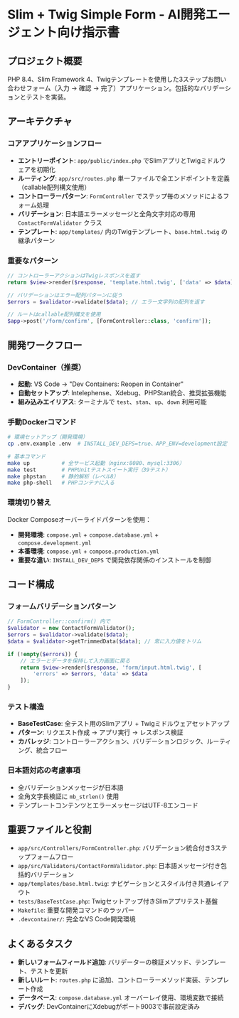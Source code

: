 # Slim + Twig Simple Form - AI開発エージェント向け指示書

## プロジェクト概要
PHP 8.4、Slim Framework 4、Twigテンプレートを使用した3ステップお問い合わせフォーム（入力 → 確認 → 完了）アプリケーション。包括的なバリデーションとテストを実装。

## アーキテクチャ

### コアアプリケーションフロー
- **エントリーポイント**: `app/public/index.php` でSlimアプリとTwigミドルウェアを初期化
- **ルーティング**: `app/src/routes.php` 単一ファイルで全エンドポイントを定義（callable配列構文使用）
- **コントローラーパターン**: `FormController` でステップ毎のメソッドによるフォーム処理
- **バリデーション**: 日本語エラーメッセージと全角文字対応の専用 `ContactFormValidator` クラス
- **テンプレート**: `app/templates/` 内のTwigテンプレート、`base.html.twig` の継承パターン

### 重要なパターン
```php
// コントローラーアクションはTwigレスポンスを返す
return $view->render($response, 'template.html.twig', ['data' => $data]);

// バリデーションはエラー配列パターンに従う
$errors = $validator->validate($data); // エラー文字列の配列を返す

// ルートはcallable配列構文を使用
$app->post('/form/confirm', [FormController::class, 'confirm']);
```

## 開発ワークフロー

### DevContainer（推奨）
- **起動**: VS Code → "Dev Containers: Reopen in Container"
- **自動セットアップ**: Intelephense、Xdebug、PHPStan統合、推奨拡張機能
- **組み込みエイリアス**: ターミナルで `test`、`stan`、`up`、`down` 利用可能

### 手動Dockerコマンド
```bash
# 環境セットアップ（開発環境）
cp .env.example .env  # INSTALL_DEV_DEPS=true、APP_ENV=development設定

# 基本コマンド
make up          # 全サービス起動（nginx:8080、mysql:3306）
make test        # PHPUnitテストスイート実行（39テスト）
make phpstan     # 静的解析（レベル8）
make php-shell   # PHPコンテナに入る
```

### 環境切り替え
Docker Composeオーバーライドパターンを使用：
- **開発環境**: `compose.yml` + `compose.database.yml` + `compose.development.yml`
- **本番環境**: `compose.yml` + `compose.production.yml`
- **重要な違い**: `INSTALL_DEV_DEPS` で開発依存関係のインストールを制御

## コード構成

### フォームバリデーションパターン
```php
// FormController::confirm() 内で
$validator = new ContactFormValidator();
$errors = $validator->validate($data);
$data = $validator->getTrimmedData($data); // 常に入力値をトリム

if (!empty($errors)) {
    // エラーとデータを保持して入力画面に戻る
    return $view->render($response, 'form/input.html.twig', [
        'errors' => $errors, 'data' => $data
    ]);
}
```

### テスト構造
- **BaseTestCase**: 全テスト用のSlimアプリ + Twigミドルウェアセットアップ
- **パターン**: リクエスト作成 → アプリ実行 → レスポンス検証
- **カバレッジ**: コントローラーアクション、バリデーションロジック、ルーティング、統合フロー

### 日本語対応の考慮事項
- 全バリデーションメッセージが日本語
- 全角文字長検証に `mb_strlen()` 使用
- テンプレートコンテンツとエラーメッセージはUTF-8エンコード

## 重要ファイルと役割
- `app/src/Controllers/FormController.php`: バリデーション統合付き3ステップフォームフロー
- `app/src/Validators/ContactFormValidator.php`: 日本語メッセージ付き包括的バリデーション
- `app/templates/base.html.twig`: ナビゲーションとスタイル付き共通レイアウト
- `tests/BaseTestCase.php`: Twigセットアップ付きSlimアプリテスト基盤
- `Makefile`: 重要な開発コマンドのラッパー
- `.devcontainer/`: 完全なVS Code開発環境

## よくあるタスク
- **新しいフォームフィールド追加**: バリデーターの検証メソッド、テンプレート、テストを更新
- **新しいルート**: `routes.php` に追加、コントローラーメソッド実装、テンプレート作成
- **データベース**: `compose.database.yml` オーバーレイ使用、環境変数で接続
- **デバッグ**: DevContainerにXdebugがポート9003で事前設定済み
